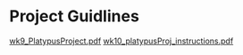 # Project Guidlines
[wk9_PlatypusProject.pdf](https://github.com/santanaBenavidez/platypusProject/files/8249436/wk9_PlatypusProject.pdf)
[wk10_platypusProj_instructions.pdf](https://github.com/santanaBenavidez/platypusProject/files/8249437/wk10_platypusProj_instructions.pdf)
